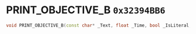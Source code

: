 # PRINT_OBJECTIVE_B `0x32394BB6`

```cpp
void PRINT_OBJECTIVE_B(const char* _Text, float _Time, bool _IsLiteral, int _PrintType, int _Unk0, int _Unk1, int _Unk2, int _Unk3);
```